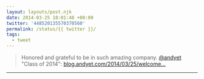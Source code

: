 ```yaml
---
layout: layouts/post.njk
date: 2014-03-25 18:01:48 +00:00
twitter: '448520135570370560'
permalink: /status/{{ twitter }}/
tags: 
  - tweet
---
```


> Honored and grateful to be in such amazing company. [@andyet](https://twitter.com/andyet) "Class of 2014": [blog.andyet.com/2014/03/25/welcome…](https://blog.andyet.com/2014/03/25/welcome-new-teammates)

---
